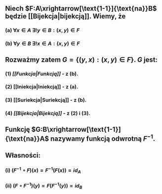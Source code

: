## Niech $F:A\xrightarrow[\text{1-1}]{\text{na}}B$ będzie [[Bijekcja|bijekcją]]. Wiemy, że 
### (a) $\forall x\in A\:\exists!y\in B: (x,y) \in F$ 
### (b) $\forall y\in B \: \exists! x\in A: (x,y) \in F$
## Rozważmy zatem $G=\{(y,x):(x,y)\in F\}$. $G$ jest:
### (1) *[[Funkcja|Funkcją]]* - z (b).
### (2) [[Iniekcja|Iniekcją]] - z (a).
### (3) [[Suriekcja|Suriekcją]] - z (b).
### (4) *[[Bijekcja|Bijekcją]]* - z (2) i (3).

## Funkcję $G:B\xrightarrow[\text{1-1}]{\text{na}}A$  nazywamy **funkcją odwrotną** $F^{-1}$.
## **Własności**:
### (i) $(F^{-1} \circ F)(x) = F^{-1}(F(x)) = id_{A}$
### (ii) $(F \circ F^{-1})(y) = F(F^{-1}(y))= id_{B}$
